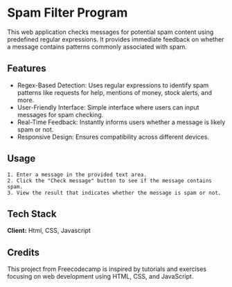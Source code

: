 # Spam Filter Program

This web application checks messages for potential spam content using predefined regular expressions. It provides immediate feedback on whether a message contains patterns commonly associated with spam.

## Features

- Regex-Based Detection: Uses regular expressions to identify spam patterns like requests for help, mentions of money, stock alerts, and more.
- User-Friendly Interface: Simple interface where users can input messages for spam checking.
- Real-Time Feedback: Instantly informs users whether a message is likely spam or not.
- Responsive Design: Ensures compatibility across different devices.

## Usage

    1. Enter a message in the provided text area.
    2. Click the "Check message" button to see if the message contains spam.
    3. View the result that indicates whether the message is spam or not.
    
## Tech Stack

**Client:** Html, CSS, Javascript

## Credits

This project from Freecodecamp is inspired by tutorials and exercises focusing on web development using HTML, CSS, and JavaScript.